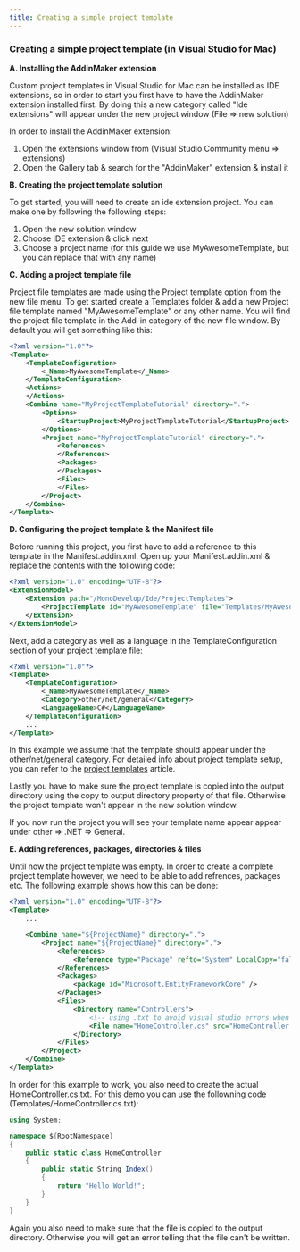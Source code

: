 ```yaml
---
title: Creating a simple project template
---
```


### Creating a simple project template (in Visual Studio for Mac)

**A. Installing the AddinMaker extension**

Custom project templates in Visual Studio for Mac can be installed as IDE extensions, so in order to start you first have to have the AddinMaker extension installed first. By doing this a new category called "Ide extensions" will appear under the new project window (File => new solution)

In order to install the AddinMaker extension:

1. Open the extensions window from (Visual Studio Community menu => extensions)
2. Open the Gallery tab & search for the "AddinMaker" extension & install it

**B. Creating the project template solution**

To get started, you will need to create an ide extension project. You can make one by following the following steps:

1. Open the new solution window
2. Choose IDE extension & click next
3. Choose a project name (for this guide we use MyAwesomeTemplate, but you can replace that with any name)

**C. Adding a project template file**

Project file templates are made using the Project template option from the new file menu.
To get started create a Templates folder & add a new Project file template named "MyAwesomeTemplate" or any other name.
You will find the project file template in the Add-in category of the new file window.
By default you will get something like this:

```xml
<?xml version="1.0"?>
<Template>
    <TemplateConfiguration>
        <_Name>MyAwesomeTemplate</_Name>
    </TemplateConfiguration>
    <Actions>
    </Actions>
    <Combine name="MyProjectTemplateTutorial" directory=".">
        <Options>
            <StartupProject>MyProjectTemplateTutorial</StartupProject>
        </Options>
        <Project name="MyProjectTemplateTutorial" directory=".">
            <References>
            </References>
            <Packages>
            </Packages>
            <Files>
            </Files>
        </Project>
    </Combine>
</Template>
```

**D. Configuring the project template & the Manifest file**

Before running this project, you first have to add a reference to this template in the Manifest.addin.xml. Open up your Manifest.addin.xml & replace the contents with the following code:

```xml
<?xml version="1.0" encoding="UTF-8"?>
<ExtensionModel>
    <Extension path="/MonoDevelop/Ide/ProjectTemplates">
        <ProjectTemplate id="MyAwesomeTemplate" file="Templates/MyAwesomeTemplate.xpt.xml" />
    </Extension>
</ExtensionModel>
```

Next, add a category as well as a language in the TemplateConfiguration section of your project template file:

```xml
<?xml version="1.0"?>
<Template>
    <TemplateConfiguration>
        <_Name>MyAwesomeTemplate</_Name>
        <Category>other/net/general</Category>
        <LanguageName>C#</LanguageName>
    </TemplateConfiguration>
    ...
</Template>
```

In this example we assume that the template should appear under the other/net/general category.
For detailed info about project template setup, you can refer to the [project templates](/developers/articles/project-templates/) article.

Lastly you have to make sure the project template is copied into the output directory using the copy to output directory property of that file. Otherwise the project template won't appear in the new solution window.

If you now run the project you will see your template name appear appear under other => .NET => General.

**E. Adding references, packages, directories & files**

Until now the project template was empty. In order to create a complete project template however, we need to be able to add refrences, packages etc.
The following example shows how this can be done:

```xml
<?xml version="1.0" encoding="UTF-8"?>
<Template>
    ...

    <Combine name="${ProjectName}" directory=".">
        <Project name="${ProjectName}" directory=".">
            <References>
                <Reference type="Package" refto="System" LocalCopy="false" SpecificVersion="true" />
            </References>
            <Packages>
                <package id="Microsoft.EntityFrameworkCore" />
            </Packages>
            <Files>
                <Directory name="Controllers">
                    <!-- using .txt to avoid visual studio errors when using special template annotations -->
                    <File name="HomeController.cs" src="HomeController.cs.txt" SuppressAutoOpen="true" />
                </Directory>
            </Files>
        </Project>
    </Combine>
</Template>
```

In order for this example to work, you also need to create the actual HomeController.cs.txt. For this demo you can use the followning code (Templates/HomeController.cs.txt):

```csharp
using System;

namespace ${RootNamespace}
{
    public static class HomeController
    {
        public static String Index()
        {
            return "Hello World!";
        }
    }
}
```

Again you also need to make sure that the file is copied to the output directory. Otherwise you will get an error telling that the file can't be written.
